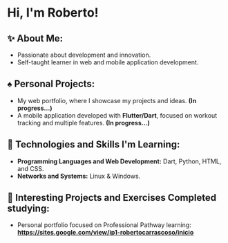 # Hi, I'm Roberto!  

## ✨ About Me:  
* Passionate about development and innovation.  
* Self-taught learner in web and mobile application development.  

## ♠︎ Personal Projects:  
* My web portfolio, where I showcase my projects and ideas. **(In progress...)**  
* A mobile application developed with **Flutter/Dart**, focused on workout tracking and multiple features. **(In progress...)**  

## 🌟 Technologies and Skills I'm Learning:  
* **Programming Languages and Web Development:** Dart, Python, HTML, and CSS.  
* **Networks and Systems:** Linux & Windows.  

## 🦈 Interesting Projects and Exercises Completed studying:  
* Personal portfolio focused on Professional Pathway learning: **https://sites.google.com/view/ip1-robertocarrascoso/inicio**  
